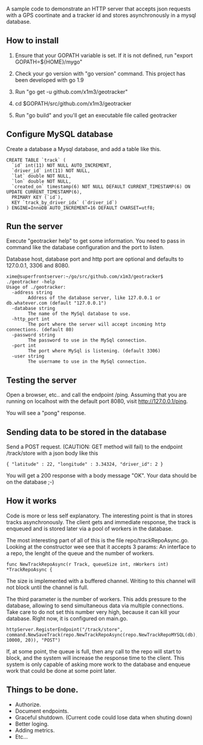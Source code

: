 A sample code to demonstrate an HTTP server that accepts json requests
with a GPS coortinate and a tracker id and stores asynchronously in a mysql database.

## How to install

1. Ensure that your GOPATH variable is set. If it is not defined, run "export GOPATH=${HOME}/mygo"

2. Check your go version with "go version" command. This project has been developed with go 1.9

3. Run "go get -u github.com/x1m3/geotracker"

4. cd $GOPATH/src/github.com/x1m3/geotracker

5. Run "go build" and you'll get an executable file called geotracker

## Configure MySQL database

Create a database a Mysql database, and add a table like this.

```
CREATE TABLE `track` (
  `id` int(11) NOT NULL AUTO_INCREMENT,
  `driver_id` int(11) NOT NULL,
  `lat` double NOT NULL,
  `lon` double NOT NULL,
  `created_on` timestamp(6) NOT NULL DEFAULT CURRENT_TIMESTAMP(6) ON UPDATE CURRENT_TIMESTAMP(6),
  PRIMARY KEY (`id`),
  KEY `track_by_driver_idx` (`driver_id`)
) ENGINE=InnoDB AUTO_INCREMENT=16 DEFAULT CHARSET=utf8;
```

## Run the server

Execute "geotracker help" to get some information. You need to pass in command like the database configuration and the port to listen.

Database host, database port and http port are optional and defaults to 127.0.0.1, 3306 and 8080.

```
xime@superfrontserver:~/go/src/github.com/x1m3/geotracker$ ./geotracker -help
Usage of ./geotracker:
  -address string
        Address of the database server, like 127.0.0.1 or db.whatever.com (default "127.0.0.1")
  -database string
        The name of the MySql database to use.
  -http_port int
        The port where the server will accept incoming http connections. (default 80)
  -password string
        The password to use in the MySql connection.
  -port int
        The port where MySql is listening. (default 3306)
  -user string
        The username to use in the MySql connection.
````

## Testing the server

Open a browser, etc.. and call the endpoint /ping. Assuming that you are running on localhost with the default port 8080, visit http://127.0.0.1/ping.

You will see a "pong" response.

## Sending data to be stored in the database

Send a POST request. (CAUTION: GET method will fail) to the endpoint /track/store with a json body like this

```
{ "latitude" : 22, "longitude" : 3.34324, "driver_id": 2 }
```


You will get a 200 response with a body message "OK". Your data should be on the database ;-)

## How it works

Code is more or less self explanatory. The interesting point is that in stores tracks asynchronously. The client gets and immediate response, the track is enqueued and is stored later via a pool of workers in the database.

The most interesting part of all of this is the file repo/trackRepoAsync.go. Looking at the constructor wee see that it accepts 3 params: An interface to a repo, the lenght of the queue and the number of workers.

```
func NewTrackRepoAsync(r Track, queueSize int, nWorkers int) *TrackRepoAsync {
```

The size is implemented with a buffered channel. Writing to this channel will not block until the channel is full.

The third parameter is the number of workers. This adds pressure to the database, allowing to send simultaneous data via multiple connections. Take care to do not set this number very high, because it can kill your database. Right now, it is configured on main.go.

```
httpServer.RegisterEndpoint("/track/store", command.NewSaveTrack(repo.NewTrackRepoAsync(repo.NewTrackRepoMYSQL(db), 10000, 20)), "POST")
```

If, at some point, the queue is full, then any call to the repo will start to block, and the system will increase the response time to the client. This system is only capable of asking more work to the database and enqueue work that could be done at some point later.

## Things to be done.

- Authorize.
- Document endpoints.
- Graceful shutdown. (Current code could lose data when shuting down)
- Better loging.
- Adding metrics.
- Etc...

